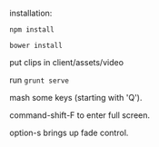 installation:

`npm install`

`bower install`

put clips in client/assets/video

run `grunt serve`

mash some keys (starting with 'Q').

command-shift-F to enter full screen.

option-s brings up fade control.